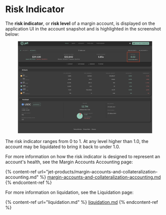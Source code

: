 # Risk Indicator

The **risk indicator**, or **risk level** of a margin account, is displayed on the application UI in the account snapshot and is highlighted in the screenshot below:

<figure><img src="../.gitbook/assets/image (1) (2).png" alt=""><figcaption></figcaption></figure>

The risk indicator ranges from 0 to 1. At any level higher than 1.0, the account may be liquidated to bring it back to under 1.0.&#x20;

For more information on how the risk indicator is designed to represent an account's health, see the Margin Accounts Accounting page:

{% content-ref url="jet-products/margin-accounts-and-collateralization-accounting.md" %}
[margin-accounts-and-collateralization-accounting.md](jet-products/margin-accounts-and-collateralization-accounting.md)
{% endcontent-ref %}

For more information on liquidation, see the Liquidation page:

{% content-ref url="liquidation.md" %}
[liquidation.md](liquidation.md)
{% endcontent-ref %}
